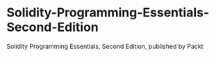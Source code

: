 # Solidity-Programming-Essentials-Second-Edition
Solidity Programming Essentials, Second Edition, published by Packt
